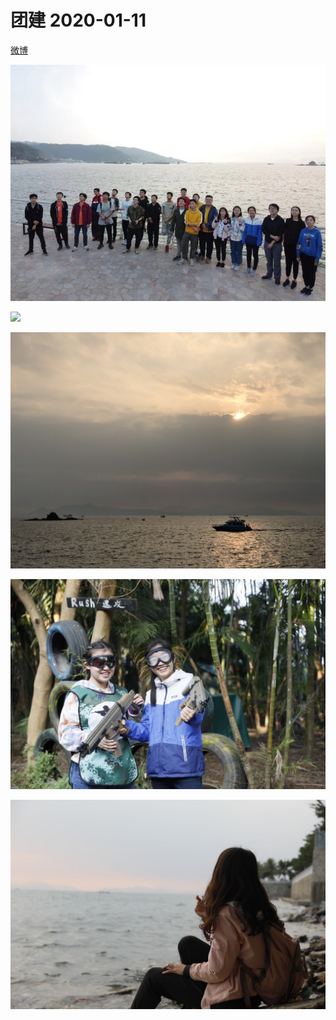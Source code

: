 # 团建 2020-01-11

[微博](https://m.weibo.cn/status/4459648050170696?)

![](合影.JPG)

![](航拍.JPG)

![](团建2020-01-11-1.JPG)

![](团建2020-01-11-2.JPG)

![](团建2020-01-11-3.JPG)